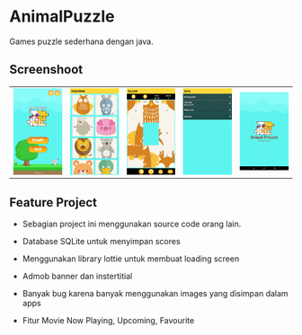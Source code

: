 # AnimalPuzzle
Games puzzle sederhana dengan java.

## Screenshoot

<table>
    <tr>
        <td><img width="200px" src="https://github.com/ridwanharts/AnimalPuzzle/blob/master/screenshoot/Screenshot_20191210-173331_Animal_Puzzle.png"></td>
        <td><img width="200px" src="https://github.com/ridwanharts/AnimalPuzzle/blob/master/screenshoot/Screenshot_20191210-173346_Animal_Puzzle.png"></td>
        <td><img width="200px" src="https://github.com/ridwanharts/AnimalPuzzle/blob/master/screenshoot/Screenshot_20191210-173403_Animal_Puzzle.png"></td>
        <td><img width="200px" src="https://github.com/ridwanharts/AnimalPuzzle/blob/master/screenshoot/Screenshot_20191210-173436_Animal_Puzzle.png"></td>
        <td><img width="200px" src="https://github.com/ridwanharts/AnimalPuzzle/blob/master/screenshoot/screenshot-2019-12-10_17.31.49.066.png"></td>
    </tr>
</table>

## Feature Project

* Sebagian project ini menggunakan source code orang lain.

* Database SQLite untuk menyimpan scores
* Menggunakan library lottie untuk membuat loading screen
* Admob banner dan instertitial
* Banyak bug karena banyak menggunakan images yang disimpan dalam apps
* Fitur Movie Now Playing, Upcoming, Favourite


```java

```
